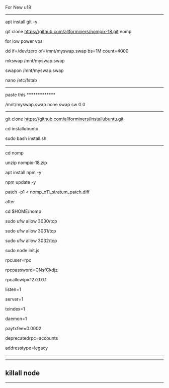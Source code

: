 For New  u18
______________________________________________________


apt install git -y

git clone https://github.com/allforminers/nompix-18.git nomp

for low power vps

dd if=/dev/zero of=/mnt/myswap.swap bs=1M count=4000

mkswap /mnt/myswap.swap

swapon /mnt/myswap.swap

nano /etc/fstab

______________________________________________________


paste this *************

/mnt/myswap.swap none swap sw 0 0

______________________________________________________

git clone https://github.com/allforminers/installubuntu.git

cd installubuntu

sudo bash install.sh


______________________________________________________


cd nomp

unzip nompix-18.zip

apt install npm -y

npm update -y

patch -p1 < nomp_x11_stratum_patch.diff

after

cd $HOME/nomp

sudo ufw allow 3030/tcp

sudo ufw allow 3031/tcp

sudo ufw allow 3032/tcp

sudo node init.js



rpcuser=rpc

rpcpassword=CNsfCkdjz

rpcallowip=127.0.0.1

listen=1

server=1

txindex=1

daemon=1

paytxfee=0.0002

deprecatedrpc=accounts

addresstype=legacy

______________________________________________________


-------------------
killall node
-------------------

______________________________________________________








